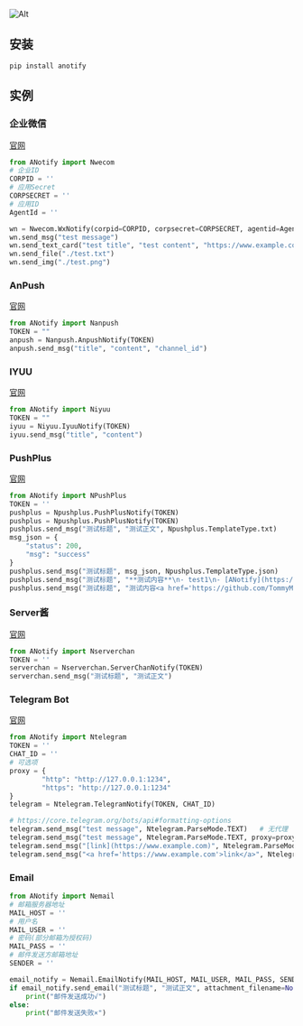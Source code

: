 ![Alt](https://repobeats.axiom.co/api/embed/e1ca45165d69b8370c78d60260a6474b49621fac.svg "Repobeats analytics image")

## 安装
```console
pip install anotify
```

## 实例
### 企业微信
[官网](https://work.weixin.qq.com/)
```python
from ANotify import Nwecom
# 企业ID
CORPID = ''
# 应用Secret
CORPSECRET = ''
# 应用ID
AgentId = ''

wn = Nwecom.WxNotify(corpid=CORPID, corpsecret=CORPSECRET, agentid=AgentId)
wn.send_msg("test message")
wn.send_text_card("test title", "test content", "https://www.example.com")
wn.send_file("./test.txt")
wn.send_img("./test.png")
```

### AnPush
[官网](https://anpush.com/)
```python
from ANotify import Nanpush
TOKEN = ""
anpush = Nanpush.AnpushNotify(TOKEN)
anpush.send_msg("title", "content", "channel_id")
```

### IYUU
[官网](https://iyuu.cn/)
```python
from ANotify import Niyuu
TOKEN = ""
iyuu = Niyuu.IyuuNotify(TOKEN)
iyuu.send_msg("title", "content")
```

### PushPlus
[官网](https://www.pushplus.plus/)
```python
from ANotify import NPushPlus
TOKEN = ''
pushplus = Npushplus.PushPlusNotify(TOKEN)
pushplus = Npushplus.PushPlusNotify(TOKEN)
pushplus.send_msg("测试标题", "测试正文", Npushplus.TemplateType.txt)
msg_json = {
    "status": 200,
    "msg": "success"
}
pushplus.send_msg("测试标题", msg_json, Npushplus.TemplateType.json)
pushplus.send_msg("测试标题", "**测试内容**\n- test1\n- [ANotify](https://github.com/TommyMerlin/ANotify)", Npushplus.TemplateType.markdown)
pushplus.send_msg("测试标题", "测试内容<a href='https://github.com/TommyMerlin/ANotify'>ANotify</a>", Npushplus.TemplateType.html)
```

### Server酱
[官网](https://sct.ftqq.com/)
```python
from ANotify import Nserverchan
TOKEN = ''
serverchan = Nserverchan.ServerChanNotify(TOKEN)
serverchan.send_msg("测试标题", "测试正文")
```

### Telegram Bot
[官网](https://core.telegram.org/bots)
```python
from ANotify import Ntelegram
TOKEN = ''
CHAT_ID = ''
# 可选项
proxy = {
        "http": "http://127.0.0.1:1234",
        "https": "http://127.0.0.1:1234"
}
telegram = Ntelegram.TelegramNotify(TOKEN, CHAT_ID)

# https://core.telegram.org/bots/api#formatting-options
telegram.send_msg("test message", Ntelegram.ParseMode.TEXT)   # 无代理
telegram.send_msg("test message", Ntelegram.ParseMode.TEXT, proxy=proxy)
telegram.send_msg("[link](https://www.example.com)", Ntelegram.ParseMode.Markdown, proxy=proxy)
telegram.send_msg("<a href='https://www.example.com'>link</a>", Ntelegram.ParseMode.HTML, proxy=proxy)
```

### Email
```python
from ANotify import Nemail
# 邮箱服务器地址
MAIL_HOST = ''
# 用户名
MAIL_USER = ''
# 密码(部分邮箱为授权码)
MAIL_PASS = ''
# 邮件发送方邮箱地址
SENDER = ''

email_notify = Nemail.EmailNotify(MAIL_HOST, MAIL_USER, MAIL_PASS, SENDER)
if email_notify.send_email("测试标题", "测试正文", attachment_filename=None, receiver='123@example.com'):
    print("邮件发送成功√")
else:
    print("邮件发送失败×")
```

